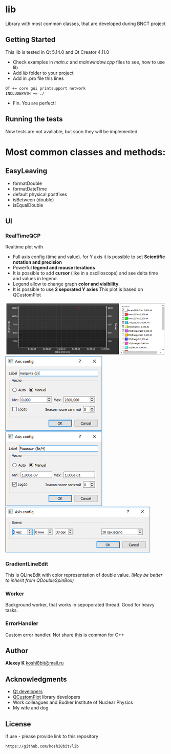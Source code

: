 # lib
Library with most common classes, that are developed during BNCT project

## Getting Started
This lib is tested in Qt 5.14.0 and Qt Creator 4.11.0

* Check examples in *main.c* and *mainwindow.cpp* files to see, how to use lib
* Add *lib* folder to your project
* Add in .pro file this lines
```
QT += core gui printsupport network
INCLUDEPATH += ./
```
* Fin. You are perfect!

## Running the tests
Now tests are not avaliable, but soon they will be implemented

# Most common classes and methods:

## EasyLeaving

* formatDouble
* formatDateTime
* default physical postfixes
* isBetween (double)
* isEqualDouble

## UI

### RealTimeQCP

Realtime plot with
* Full axis config (time and value). for Y axis it is possible to set **Scientific notation and precision**
* Powerful **legend and mouse iterations**
* It is possible to add **cursor** (like in a oscilloscope) and see delta time and values in legend. 
* Legend allow to change graph **color and visibility**.
* It is possible to use **2 seporated Y axies**
This plot is based on QCustomPlot

![RealTimeQCP](readme-pic/realtimeqcp01.png)
![RealTimeQCP](readme-pic/realtimeqcp02.png)
![RealTimeQCP](readme-pic/realtimeqcp03.png)
![RealTimeQCP](readme-pic/realtimeqcp04.png)

### GradientLineEdit

This is QLineEdit with color representation of double value. *(May be better to inherit from QDoubleSpinBox)*

### Worker

Background worker, that works in sepoporated thread. Good for heavy tasks.

### ErrorHandler

Custom error handler. Not shure this is common for C++


## Author

 **Alexey K** koshi8bit@mail.ru
 
## Acknowledgments

* [Qt developers](https://www.qt.io/)
* [QCustomPlot](https://www.qcustomplot.com/) library developers 
* Work colleagues and Budker Institute of Nuclear Physics
* My wife and dog

## License
If use - please provide link to this repository
```
https://github.com/koshi8bit/lib
```


